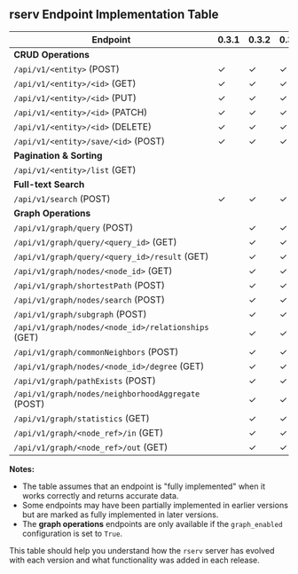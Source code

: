 ## rserv Endpoint Implementation Table

| Endpoint  | 0.3.1 | 0.3.2 | 0.3.3 | 0.3.4 | 0.3.5 | 0.3.6 | 0.3.7 | 0.3.8 | 0.3.9 |
|---|---|---|---|---|---|---|---|---|---|
| **CRUD Operations** |  |  |  |  |  |  |  |  |  |
|  `/api/v1/<entity>` (POST) | ✓ | ✓ | ✓ | ✓ | ✓ | ✓ | ✓ | ✓ | ✓ |
|  `/api/v1/<entity>/<id>` (GET) | ✓ | ✓ | ✓ | ✓ | ✓ | ✓ | ✓ | ✓ | ✓ |
|  `/api/v1/<entity>/<id>` (PUT) | ✓ | ✓ | ✓ | ✓ | ✓ | ✓ | ✓ | ✓ | ✓ |
|  `/api/v1/<entity>/<id>` (PATCH) | ✓ | ✓ | ✓ | ✓ | ✓ | ✓ | ✓ | ✓ | ✓ |
|  `/api/v1/<entity>/<id>` (DELETE) | ✓ | ✓ | ✓ | ✓ | ✓ | ✓ | ✓ | ✓ | ✓ |
|  `/api/v1/<entity>/save/<id>` (POST) | ✓ | ✓ | ✓ | ✓ | ✓ | ✓ | ✓ | ✓ | ✓ |
| **Pagination & Sorting** |  |  |  |  |  |  |  |  |  |
|  `/api/v1/<entity>/list` (GET) |  |  |  |  |  |  | ✓ | ✓ | ✓ |
| **Full-text Search** |  |  |  |  |  |  |  |  |  |
|  `/api/v1/search` (POST) | ✓ | ✓ | ✓ | ✓ | ✓ | ✓ | ✓ | ✓ | ✓ |
| **Graph Operations** |  |  |  |  |  |  |  |  |  |
|  `/api/v1/graph/query` (POST) |  | ✓ | ✓ | ✓ | ✓ | ✓ | ✓ | ✓ | ✓ |
|  `/api/v1/graph/query/<query_id>` (GET) |  | ✓ | ✓ | ✓ | ✓ | ✓ | ✓ | ✓ | ✓ |
|  `/api/v1/graph/query/<query_id>/result` (GET) |  | ✓ | ✓ | ✓ | ✓ | ✓ | ✓ | ✓ | ✓ |
|  `/api/v1/graph/nodes/<node_id>` (GET) |  | ✓ | ✓ | ✓ | ✓ | ✓ | ✓ | ✓ | ✓ |
|  `/api/v1/graph/shortestPath` (POST) |  | ✓ | ✓ | ✓ | ✓ | ✓ | ✓ | ✓ | ✓ |
|  `/api/v1/graph/nodes/search` (POST) |  | ✓ | ✓ | ✓ | ✓ | ✓ | ✓ | ✓ | ✓ |
|  `/api/v1/graph/subgraph` (POST) |  | ✓ | ✓ | ✓ | ✓ | ✓ | ✓ | ✓ | ✓ |
|  `/api/v1/graph/nodes/<node_id>/relationships` (GET) |  | ✓ | ✓ | ✓ | ✓ | ✓ | ✓ | ✓ | ✓ |
|  `/api/v1/graph/commonNeighbors` (POST) |  | ✓ | ✓ | ✓ | ✓ | ✓ | ✓ | ✓ | ✓ |
|  `/api/v1/graph/nodes/<node_id>/degree` (GET) |  | ✓ | ✓ | ✓ | ✓ | ✓ | ✓ | ✓ | ✓ |
|  `/api/v1/graph/pathExists` (POST) |  | ✓ | ✓ | ✓ | ✓ | ✓ | ✓ | ✓ | ✓ |
|  `/api/v1/graph/nodes/neighborhoodAggregate` (POST) |  | ✓ | ✓ | ✓ | ✓ | ✓ | ✓ | ✓ | ✓ |
|  `/api/v1/graph/statistics` (GET) |  | ✓ | ✓ | ✓ | ✓ | ✓ | ✓ | ✓ | ✓ |
|  `/api/v1/graph/<node_ref>/in` (GET) |  | ✓ | ✓ | ✓ | ✓ | ✓ | ✓ | ✓ | ✓ |
|  `/api/v1/graph/<node_ref>/out` (GET) |  | ✓ | ✓ | ✓ | ✓ | ✓ | ✓ | ✓ | ✓ | 

**Notes:**

* The table assumes that an endpoint is "fully implemented" when it works correctly and returns accurate data. 
* Some endpoints may have been partially implemented in earlier versions but are marked as fully implemented in later versions.
* The **graph operations** endpoints are only available if the `graph_enabled` configuration is set to `True`. 

This table should help you understand how the `rserv` server has evolved with each version and what functionality was added in each release. 

